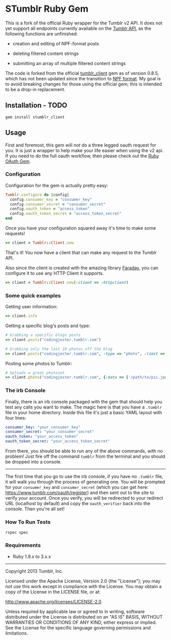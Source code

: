 # STumblr Ruby Gem

This is a fork of the official Ruby wrapper for the Tumblr v2 API. It does not yet support all endpoints currently available on the [Tumblr API](https://www.tumblr.com/docs/en/api/v2), as the following functions are unfinished:

* creation and editing of NPF-format posts

* deleting filtered content strings

* submitting an array of multiple filtered content strings

The code is forked from the official [tumblr_client](https://github.com/tumblr/tumblr_client) gem as of version 0.8.5, which has not been updated since the transition to [NPF format](https://www.tumblr.com/docs/npf). My goal is to avoid breaking changes for those using the official gem; this is intended to be a drop-in replacement.

## Installation - TODO

```
gem install stumblr_client
```

## Usage

First and foremost, this gem will *not* do a three legged oauth request for you. It is just a wrapper to help make your life easier when using the v2 api. If you need to do the full oauth workflow, then please check out the [Ruby OAuth Gem](http://oauth.rubyforge.org/).

### Configuration

Configuration for the gem is actually pretty easy:

```ruby
Tumblr.configure do |config|
  config.consumer_key = "consumer_key"
  config.consumer_secret = "consumer_secret"
  config.oauth_token = "access_token"
  config.oauth_token_secret = "access_token_secret"
end
```

Once you have your configuration squared away it's time to make some requests!

```ruby
>> client = Tumblr::Client.new
```

That's it! You now have a client that can make any request to the Tumblr API.

Also since the client is created with the amazing library [Faraday](https://github.com/lostisland/faraday), you can configure it to use any HTTP Client it supports.

```ruby
>> client = Tumblr::Client.new(:client => :httpclient)
```

### Some quick examples

Getting user information:

```ruby
>> client.info
```

Getting a specific blog's posts and type:

```ruby
# Grabbing a specific blogs posts
>> client.posts("codingjester.tumblr.com")

# Grabbing only the last 10 photos off the blog
>> client.posts("codingjester.tumblr.com", :type => "photo", :limit => 10)
```

Posting some photos to Tumblr:

```ruby
# Uploads a great photoset
>> client.photo("codingjester.tumblr.com", {:data => ['/path/to/pic.jpg', '/path/to/pic.jpg']})
```

### The irb Console

Finally, there is an irb console packaged with the gem that should help you test any calls you want to make. The magic here is that you have a `.tumblr` file in your home directory. Inside this file it's just a basic YAML layout with four lines:

```yaml
consumer_key: "your_consumer_key"
consumer_secret: "your_consumer_secret"
oauth_token: "your_access_token"
oauth_token_secret: "your_access_token_secret"
```

From there, you should be able to run any of the above commands, with no problem! Just fire off the command `tumblr` from the terminal and you should be dropped into a console.

---

The first time that you go to use the irb console, if you have no `.tumblr` file, it will walk you through the process of generating one. You will be prompted for your `consumer_key` and `consumer_secret` (which you can get here: https://www.tumblr.com/oauth/register) and then sent out to the site to verify your account. Once you verify, you will be redirected to your redirect URL (localhost by default) and copy the `oauth_verifier` back into the console. Then you're all set!

### How To Run Tests

```
rspec spec
```

### Requirements

* Ruby 1.9.x to 3.x.x

---

Copyright 2013 Tumblr, Inc.

Licensed under the Apache License, Version 2.0 (the "License"); you may not
use this work except in compliance with the License. You may obtain a copy of
the License in the LICENSE file, or at:

http://www.apache.org/licenses/LICENSE-2.0

Unless required by applicable law or agreed to in writing, software
distributed under the License is distributed on an "AS IS" BASIS, WITHOUT
WARRANTIES OR CONDITIONS OF ANY KIND, either express or implied. See the
License for the specific language governing permissions and limitations.
